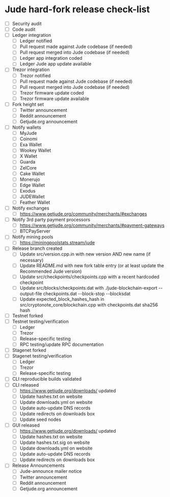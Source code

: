 # Jude hard-fork release check-list

- [ ] Security audit
- [ ] Code audit
- [ ] Ledger integration
  - [ ] Ledger notified
  - [ ] Pull request made against Jude codebase (if needed)
  - [ ] Pull request merged into Jude codebase (if needed)
  - [ ] Ledger app integration coded
  - [ ] Ledger Jude app update available
- [ ] Trezor integration
  - [ ] Trezor notified
  - [ ] Pull request made against Jude codebase (if needed)
  - [ ] Pull request merged into Jude codebase (if needed)
  - [ ] Trezor firmware update coded
  - [ ] Trezor firmware update available
- [ ] Fork height set
  - [ ] Twitter announcement
  - [ ] Reddit announcement
  - [ ] Getjude.org announcement
- [ ] Notify wallets
  - [ ] MyJude
  - [ ] Coinomi
  - [ ] Exa Wallet
  - [ ] Wookey Wallet
  - [ ] X Wallet
  - [ ] Guarda
  - [ ] ZelCore
  - [ ] Cake Wallet
  - [ ] Monerujo
  - [ ] Edge Wallet
  - [ ] Exodus
  - [ ] JUDEWallet
  - [ ] Feather Wallet
- [ ] Notify exchanges
  - [ ] https://www.getjude.org/community/merchants/#exchanges
- [ ] Notify 3rd party payment processors
  - [ ] https://www.getjude.org/community/merchants/#payment-gateways
  - [ ] BTCPayServer
- [ ] Notify mining pools
  - [ ] https://miningpoolstats.stream/jude
- [ ] Release branch created
  - [ ] Update src/version.cpp.in with new version AND new name (if necessary)
  - [ ] Update README.md with new fork table entry (or at least update the Recommended Jude version)
  - [ ] Update src/checkpoints/checkpoints.cpp with a recent hardcoded checkpoint
  - [ ] Update src/blocks/checkpoints.dat with ./jude-blockchain-export --output-file checkpoints.dat --block-stop <recent block height> --blocksdat
  - [ ] Update expected_block_hashes_hash in src/cryptonote_core/blockchain.cpp with checkpoints.dat sha256 hash
- [ ] Testnet forked
- [ ] Testnet testing/verification
  - [ ] Ledger
  - [ ] Trezor
  - [ ] Release-specific testing
  - [ ] RPC testing/update RPC documentation
- [ ] Stagenet forked
- [ ] Stagenet testing/verification
  - [ ] Ledger
  - [ ] Trezor
  - [ ] Release-specific testing
- [ ] CLI reproducible builds validated
- [ ] CLI released
  - [ ] https://www.getjude.org/downloads/ updated
  - [ ] Update hashes.txt on website
  - [ ] Update downloads.yml on website
  - [ ] Update auto-update DNS records
  - [ ] Update redirects on downloads box
  - [ ] Update seed nodes
- [ ] GUI released
  - [ ] https://www.getjude.org/downloads/ updated
  - [ ] Update hashes.txt on website
  - [ ] Update hashes.txt.sig on website
  - [ ] Update downloads.yml on website
  - [ ] Update auto-update DNS records
  - [ ] Update redirects on downloads box
- [ ] Release Announcements
  - [ ] Jude-announce mailer notice
  - [ ] Twitter announcement
  - [ ] Reddit announcement
  - [ ] Getjude.org announcement
